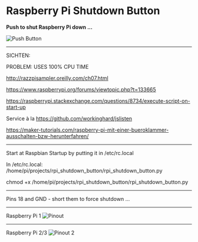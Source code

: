 # Raspberry Pi Shutdown Button

**Push to shut Raspberry Pi down ...**

![Push Button](https://static.thenounproject.com/png/509859-200.png)

---

SICHTEN: 

PROBLEM: USES 100% CPU TIME

http://razzpisampler.oreilly.com/ch07.html

https://www.raspberrypi.org/forums/viewtopic.php?t=133665

https://raspberrypi.stackexchange.com/questions/8734/execute-script-on-start-up

Service à la https://github.com/workinghard/jslisten

https://maker-tutorials.com/raspberry-pi-mit-einer-bueroklammer-ausschalten-bzw-herunterfahren/

---

Start at Raspbian Startup by putting it in /etc/rc.local

In /etc/rc.local: /home/pi/projects/rpi_shutdown_button/rpi_shutdown_button.py

chmod +x /home/pi/projects/rpi_shutdown_button/rpi_shutdown_button.py

---

Pins 18 and GND - short them to force shutdown ...

---
Raspberry Pi 1
![Pinout](http://razzpisampler.oreilly.com/images/rpck_1101.png)

---

Raspberry Pi 2/3
![Pinout 2](https://www.jameco.com/Jameco/workshop/circuitnotes/raspberry_pi_circuit_note_fig2.jpg)
